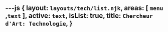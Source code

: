 ---js
{
  layout: `layouts/tech/list.njk`,
  areas:  [ `menu` ,`text` ],
  active: `text`,
  isList: true,
  title:  `Chercheur d'Art: Technologie`,
}
---
